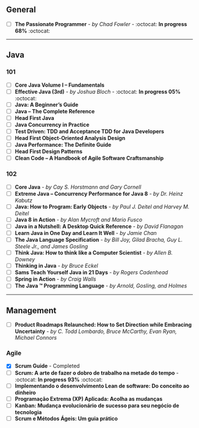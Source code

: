 ## General

- [ ] **The Passionate Programmer** - *by Chad Fowler* - :octocat: **In progress 68%** :octocat:

---

## Java

### 101
- [ ] **Core Java Volume I – Fundamentals**
- [ ] **Effective Java (3rd)** - *by Joshua Bloch* - :octocat: **In progress 05%** :octocat:
- [ ] **Java: A Beginner’s Guide**
- [ ] **Java – The Complete Reference**
- [ ] **Head First Java**
- [ ] **Java Concurrency in Practice**
- [ ] **Test Driven: TDD and Acceptance TDD for Java Developers**
- [ ] **Head First Object-Oriented Analysis Design**
- [ ] **Java Performance: The Definite Guide**
- [ ] **Head First Design Patterns**
- [ ] **Clean Code – A Handbook of Agile Software Craftsmanship**

### 102
- [ ] **Core Java** - *by Cay S. Horstmann and Gary Cornell*
- [ ] **Extreme Java – Concurrency Performance for Java 8** - *by Dr. Heinz Kabutz*
- [ ] **Java: How to Program: Early Objects** - *by Paul J. Deitel and Harvey M. Deitel*
- [ ] **Java 8 in Action** - *by Alan Mycroft and Mario Fusco*
- [ ] **Java in a Nutshell: A Desktop Quick Reference** - *by David Flanagan*
- [ ] **Learn Java in One Day and Learn It Well** - *by Jamie Chan*
- [ ] **The Java Language Specification** - *by Bill Joy, Gilad Bracha, Guy L. Steele Jr., and James Gosling*
- [ ] **Think Java: How to think like a Computer Scientist** - *by Allen B. Downey*
- [ ] **Thinking in Java** - *by Bruce Eckel*
- [ ] **Sams Teach Yourself Java in 21 Days** - *by Rogers Cadenhead*
- [ ] **Spring in Action** - *by Craig Walls*
- [ ] **The Java ™ Programming Language** -  *by Arnold, Gosling, and Holmes*

---

## Management

- [ ] **Product Roadmaps Relaunched: How to Set Direction while Embracing Uncertainty** - *by C. Todd Lombardo, Bruce McCarthy, Evan Ryan, Michael Connors*

### Agile

- [x] **Scrum Guide** - Completed
- [ ] **Scrum: A arte de fazer o dobro de trabalho na metade do tempo** - :octocat: **In progress 93%** :octocat:
- [ ] **Implementando o desenvolvimento Lean de software: Do conceito ao dinheiro**
- [ ] **Programação Extrema (XP) Aplicada: Acolha as mudanças**
- [ ] **Kanban: Mudança evolucionário de sucesso para seu negócio de tecnologia**
- [ ] **Scrum e Métodos Ágeis: Um guia prático**
